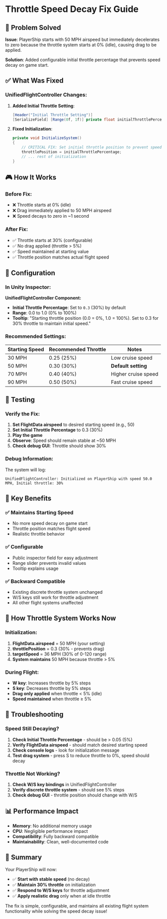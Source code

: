 # Throttle Speed Decay Fix Guide

## 🎯 Problem Solved

**Issue**: PlayerShip starts with 50 MPH airspeed but immediately decelerates to zero because the throttle system starts at 0% (idle), causing drag to be applied.

**Solution**: Added configurable initial throttle percentage that prevents speed decay on game start.

## ✅ What Was Fixed

### **UnifiedFlightController Changes:**

1. **Added Initial Throttle Setting**:
   ```csharp
   [Header("Initial Throttle Setting")]
   [SerializeField] [Range(0f, 1f)] private float initialThrottlePercentage = 0.3f; // 30% throttle at start
   ```

2. **Fixed Initialization**:
   ```csharp
   private void InitializeSystem()
   {
       // CRITICAL FIX: Set initial throttle position to prevent speed decay
       throttlePosition = initialThrottlePercentage;
       // ... rest of initialization
   }
   ```

## 🎮 How It Works

### **Before Fix:**
- ❌ Throttle starts at 0% (idle)
- ❌ Drag immediately applied to 50 MPH airspeed
- ❌ Speed decays to zero in ~1 second

### **After Fix:**
- ✅ Throttle starts at 30% (configurable)
- ✅ No drag applied (throttle > 5%)
- ✅ Speed maintained at starting value
- ✅ Throttle position matches actual flight speed

## 🔧 Configuration

### **In Unity Inspector:**

**UnifiedFlightController Component:**
- **Initial Throttle Percentage**: Set to `0.3` (30%) by default
- **Range**: 0.0 to 1.0 (0% to 100%)
- **Tooltip**: "Starting throttle position (0.0 = 0%, 1.0 = 100%). Set to 0.3 for 30% throttle to maintain initial speed."

### **Recommended Settings:**

| Starting Speed | Recommended Throttle | Notes |
|---------------|---------------------|-------|
| 30 MPH | 0.25 (25%) | Low cruise speed |
| 50 MPH | 0.30 (30%) | **Default setting** |
| 70 MPH | 0.40 (40%) | Higher cruise speed |
| 90 MPH | 0.50 (50%) | Fast cruise speed |

## 🧪 Testing

### **Verify the Fix:**

1. **Set FlightData airspeed** to desired starting speed (e.g., 50)
2. **Set Initial Throttle Percentage** to 0.3 (30%)
3. **Play the game**
4. **Observe**: Speed should remain stable at ~50 MPH
5. **Check debug GUI**: Throttle should show 30%

### **Debug Information:**

The system will log:
```
UnifiedFlightController: Initialized on PlayerShip with speed 50.0 MPH, Initial throttle: 30%
```

## 🎯 Key Benefits

### ✅ **Maintains Starting Speed**
- No more speed decay on game start
- Throttle position matches flight speed
- Realistic throttle behavior

### ✅ **Configurable**
- Public inspector field for easy adjustment
- Range slider prevents invalid values
- Tooltip explains usage

### ✅ **Backward Compatible**
- Existing discrete throttle system unchanged
- W/S keys still work for throttle adjustment
- All other flight systems unaffected

## 🔄 How Throttle System Works Now

### **Initialization:**
1. **FlightData.airspeed** = 50 MPH (your setting)
2. **throttlePosition** = 0.3 (30% - prevents drag)
3. **targetSpeed** = 36 MPH (30% of 0-120 range)
4. **System maintains** 50 MPH because throttle > 5%

### **During Flight:**
- **W key**: Increases throttle by 5% steps
- **S key**: Decreases throttle by 5% steps
- **Drag only applied** when throttle < 5% (idle)
- **Speed maintained** when throttle ≥ 5%

## 🐛 Troubleshooting

### **Speed Still Decaying?**
1. **Check Initial Throttle Percentage** - should be > 0.05 (5%)
2. **Verify FlightData airspeed** - should match desired starting speed
3. **Check console logs** - look for initialization message
4. **Test drag system** - press S to reduce throttle to 0%, speed should decay

### **Throttle Not Working?**
1. **Check W/S key bindings** in UnifiedFlightController
2. **Verify discrete throttle system** - should see 5% steps
3. **Check debug GUI** - throttle position should change with W/S

## 📊 Performance Impact

- **Memory**: No additional memory usage
- **CPU**: Negligible performance impact
- **Compatibility**: Fully backward compatible
- **Maintainability**: Clean, well-documented code

## 🎯 Summary

Your PlayerShip will now:
- ✅ **Start with stable speed** (no decay)
- ✅ **Maintain 30% throttle** on initialization
- ✅ **Respond to W/S keys** for throttle adjustment
- ✅ **Apply realistic drag** only when at idle throttle

The fix is simple, configurable, and maintains all existing flight system functionality while solving the speed decay issue!

